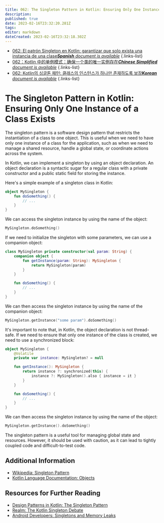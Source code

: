 ```yaml
---
title: 062: The Singleton Pattern in Kotlin: Ensuring Only One Instance of a Class Exists
description: 
published: true
date: 2023-02-16T23:32:20.281Z
tags: 
editor: markdown
dateCreated: 2023-02-16T23:32:18.302Z
---
```


- [062: El patrón Singleton en Kotlin: garantizar que solo exista una instancia de una clase***Spanish** document is available*](/es/Knowledge-base/Kotlin/Learning/062-the-singleton-pattern-in-kotlin-ensuring-only-one-instance-of-a-class-exists)
{.links-list}
- [062：Kotlin 中的单例模式：确保一个类的唯一实例存在***Chinese Simplified** document is available*](/zh/Knowledge-base/Kotlin/Learning/062-the-singleton-pattern-in-kotlin-ensuring-only-one-instance-of-a-class-exists)
{.links-list}
- [062: Kotlin의 싱글톤 패턴: 클래스의 인스턴스가 하나만 존재하도록 보장***Korean** document is available*](/ko/Knowledge-base/Kotlin/Learning/062-the-singleton-pattern-in-kotlin-ensuring-only-one-instance-of-a-class-exists)
{.links-list}


# The Singleton Pattern in Kotlin: Ensuring Only One Instance of a Class Exists

The singleton pattern is a software design pattern that restricts the instantiation of a class to one object. This is useful when we need to have only one instance of a class for the application, such as when we need to manage a shared resource, handle a global state, or coordinate actions across the system.

In Kotlin, we can implement a singleton by using an object declaration. An object declaration is a syntactic sugar for a regular class with a private constructor and a public static field for storing the instance.

Here's a simple example of a singleton class in Kotlin:

```kotlin
object MySingleton {
    fun doSomething() {
        // ...
    }
}
```

We can access the singleton instance by using the name of the object:

```kotlin
MySingleton.doSomething()
```

If we need to initialize the singleton with some parameters, we can use a companion object:

```kotlin
class MySingleton private constructor(val param: String) {
    companion object {
        fun getInstance(param: String): MySingleton {
            return MySingleton(param)
        }
    }

    fun doSomething() {
        // ...
    }
}
```

We can then access the singleton instance by using the name of the companion object:

```kotlin
MySingleton.getInstance("some param").doSomething()
```

It's important to note that, in Kotlin, the object declaration is not thread-safe. If we need to ensure that only one instance of the class is created, we need to use a synchronized block:

```kotlin
object MySingleton {
    @Volatile
    private var instance: MySingleton? = null

    fun getInstance(): MySingleton {
        return instance ?: synchronized(this) {
            instance ?: MySingleton().also { instance = it }
        }
    }

    fun doSomething() {
        // ...
    }
}
```

We can then access the singleton instance by using the name of the object:

```kotlin
MySingleton.getInstance().doSomething()
```

The singleton pattern is a useful tool for managing global state and resources. However, it should be used with caution, as it can lead to tightly coupled code and difficult-to-test code.

## Additional Information

* [Wikipedia: Singleton Pattern](https://en.wikipedia.org/wiki/Singleton_pattern)
* [Kotlin Language Documentation: Objects](https://kotlinlang.org/docs/reference/objects.html)

## Resources for Further Reading

* [Design Patterns in Kotlin: The Singleton Pattern](https://antonioleiva.com/kotlin-singleton/)
* [Realm: The Kotlin Singleton Debate](https://academy.realm.io/posts/kotlin-singleton-debate/)
* [Android Developers: Singletons and Memory Leaks](https://developer.android.com/training/articles/memory.html#LeakCanary)